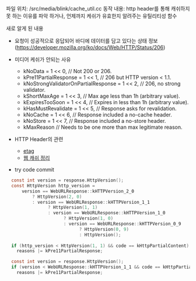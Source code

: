 파일 위치: /src/media/blink/cache_util.cc
동작 내용: 
http header를 통해 캐쉬하지 못 하는 이유를 파악 하거나, 언제까지 케쉬가 유효한지 알려주는 유틸리티성 함수

새로 알게 된 내용
* 요청이 성공적으로 응답되어 바디에 데이터를 담고 있다는 상태 정보 (https://developer.mozilla.org/ko/docs/Web/HTTP/Status/206)
* 미디어 케쉬가 안되는 사유
  * kNoData = 1 << 0,  // Not 200 or 206.
  * kPre11PartialResponse = 1 << 1,  // 206 but HTTP version < 1.1.
  * kNoStrongValidatorOnPartialResponse = 1 << 2,  // 206, no strong validator.
  * kShortMaxAge = 1 << 3,  // Max age less than 1h (arbitrary value).
  * kExpiresTooSoon = 1 << 4,  // Expires in less than 1h (arbitrary value).
  * kHasMustRevalidate = 1 << 5,  // Response asks for revalidation.
  * kNoCache = 1 << 6,  // Response included a no-cache header.
  * kNoStore = 1 << 7,  // Response included a no-store header.
  * kMaxReason  // Needs to be one more than max legitimate reason.
* HTTP Header의 관련
  * [etag](https://en.wikipedia.org/wiki/HTTP_ETag)
  * [웹 캐쉬 정리](https://goddaehee.tistory.com/171)


* try code commit 
``` c
  const int version = response.HttpVersion();  
  const HttpVersion http_version =
      version == WebURLResponse::kHTTPVersion_2_0
          ? HttpVersion(2, 0)
          : version == WebURLResponse::kHTTPVersion_1_1
                ? HttpVersion(1, 1)
                : version == WebURLResponse::kHTTPVersion_1_0
                      ? HttpVersion(1, 0)
                      : version == WebURLResponse::kHTTPVersion_0_9
                            ? HttpVersion(0, 9)
                            : HttpVersion();
  
  if (http_version < HttpVersion(1, 1) && code == kHttpPartialContent)
    reasons |= kPre11PartialResponse;  
```


``` c
  const int version = response.HttpVersion();    
  if (version < WebURLResponse::kHTTPVersion_1_1 && code == kHttpPartialContent)
    reasons |= kPre11PartialResponse;  
```
